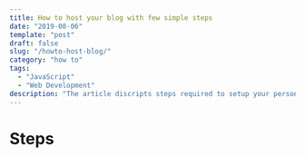 ```yaml
---
title: How to host your blog with few simple steps
date: "2019-08-06"
template: "post"
draft: false
slug: "/howto-host-blog/"
category: "how to"
tags:
  - "JavaScript"
  - "Web Development"
description: "The article discripts steps required to setup your personal blog with no pre-requisite coding knowledge."
---
```


# **Steps**
